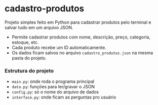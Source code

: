 # cadastro-produtos

Projeto simples feito em Python para cadastrar produtos pelo terminal e salvar tudo em um arquivo JSON.

- Permite cadastrar produtos com nome, descrição, preço, categoria, estoque, etc.
- Cada produto recebe um ID automaticamente.
- Os dados ficam salvos no arquivo `cadastro_produtos.json` na mesma pasta do projeto.

### Estrutura do projeto

- `main.py`: onde roda o programa principal
- `data.py`: funções para ler/gravar o JSON
- `config.py`: só o nome do arquivo de dados
- `interface.py`: onde ficam as perguntas pro usuário
